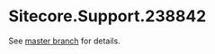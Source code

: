 # Sitecore.Support.238842

See [master branch](https://github.com/sitecoresupport/Sitecore.Support.238842) for details.